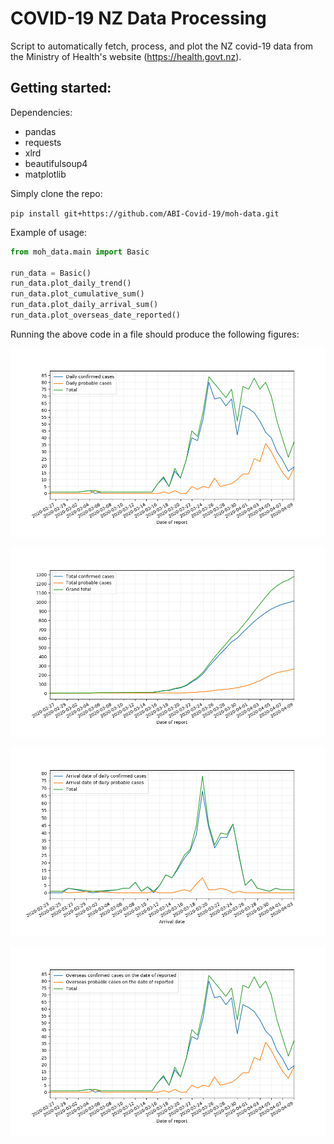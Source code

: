 # COVID-19 NZ Data Processing

Script to automatically fetch, process, and plot the NZ covid-19 data from the Ministry of Health's website (https://health.govt.nz).

Getting started:
- 
Dependencies:
- pandas
- requests
- xlrd
- beautifulsoup4
- matplotlib

Simply clone the repo:

`pip install git+https://github.com/ABI-Covid-19/moh-data.git`

Example of usage:

```python
from moh_data.main import Basic

run_data = Basic()
run_data.plot_daily_trend()
run_data.plot_cumulative_sum()
run_data.plot_daily_arrival_sum()
run_data.plot_overseas_date_reported()
```

Running the above code in a file should produce the following figures:

![alt text](resources/Figure_1.png)

![alt text](resources/Figure_2.png)

![alt text](resources/Figure_3.png)

![alt text](resources/Figure_4.png)